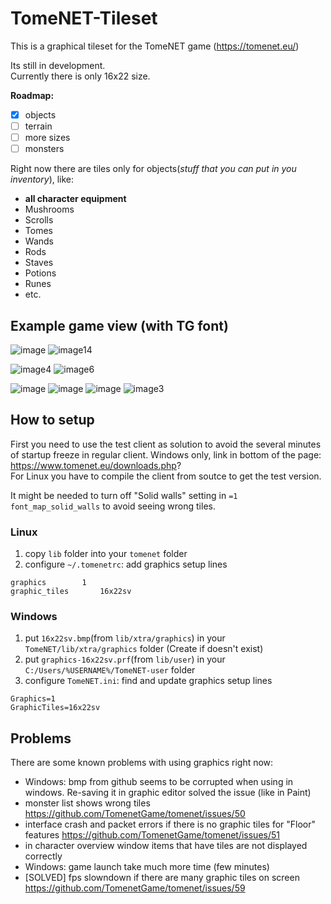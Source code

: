 # TomeNET-Tileset

This is a graphical tileset for the TomeNET game (https://tomenet.eu/)

Its still in development.  
Currently there is only 16x22 size.

**Roadmap:**
- [x] objects
- [ ] terrain
- [ ] more sizes
- [ ] monsters

Right now there are tiles only for objects(_stuff that you can put in you inventory_), like:
- **all character equipment**
- Mushrooms
- Scrolls 
- Tomes
- Wands
- Rods
- Staves
- Potions
- Runes
- etc.

## Example game view (with TG font)

![image](https://github.com/EvgenijK/TomeNET-Tileset/assets/8179946/faf02db6-b696-45da-9ac8-9a275c831904)
![image14](https://github.com/EvgenijK/TomeNET-Tileset/assets/8179946/4f590da0-66fa-4479-bf87-06d1a693b42e)

![image4](https://github.com/EvgenijK/TomeNET-Tileset/assets/8179946/784f6ff1-e453-4c96-bcdc-2962fd2f3af3)
![image6](https://github.com/EvgenijK/TomeNET-Tileset/assets/8179946/68555195-cdaa-4e93-a4ec-7e0578bed106)

![image](https://github.com/EvgenijK/TomeNET-Tileset/assets/8179946/627d8aee-6d76-44a3-bc91-a039005cd1a5)
![image](https://github.com/EvgenijK/TomeNET-Tileset/assets/8179946/12a6f97a-3d10-455d-96cb-71b609ffdf78)
![image](https://github.com/EvgenijK/TomeNET-Tileset/assets/8179946/85b4b989-818b-4223-a7c4-64137b0e30a0)
![image3](https://github.com/EvgenijK/TomeNET-Tileset/assets/8179946/50b84d68-398a-4b58-96cc-297b10003bd9)

## How to setup

First you need to use the test client as solution to avoid the several minutes of startup freeze in regular client.
Windows only, link in bottom of the page: https://www.tomenet.eu/downloads.php?  
For Linux you have to compile the client from soutce to get the test version.

It might be needed to turn off "Solid walls" setting in `=1 font_map_solid_walls` to avoid seeing wrong tiles.

### Linux 

1) copy `lib` folder into your `tomenet` folder
2) configure `~/.tomenetrc`: add graphics setup lines
```
graphics		1
graphic_tiles		16x22sv
```

### Windows
1) put `16x22sv.bmp`(from `lib/xtra/graphics`) in your `TomeNET/lib/xtra/graphics` folder (Create if doesn't exist) 
2) put `graphics-16x22sv.prf`(from `lib/user`) in your `C:/Users/%USERNAME%/TomeNET-user` folder
3) configure `TomeNET.ini`: find and update graphics setup lines
```
Graphics=1
GraphicTiles=16x22sv
```

## Problems

There are some known problems with using graphics right now:

- Windows: bmp from github seems to be corrupted when using in windows. Re-saving it in graphic editor solved the issue (like in Paint)
- monster list shows wrong tiles https://github.com/TomenetGame/tomenet/issues/50
- interface crash and packet errors if there is no graphic tiles for "Floor" features https://github.com/TomenetGame/tomenet/issues/51
- in character overview window items that have tiles are not displayed correctly
- Windows: game launch take much more time (few minutes)
- [SOLVED] fps slowndown if there are many graphic tiles on screen https://github.com/TomenetGame/tomenet/issues/59
